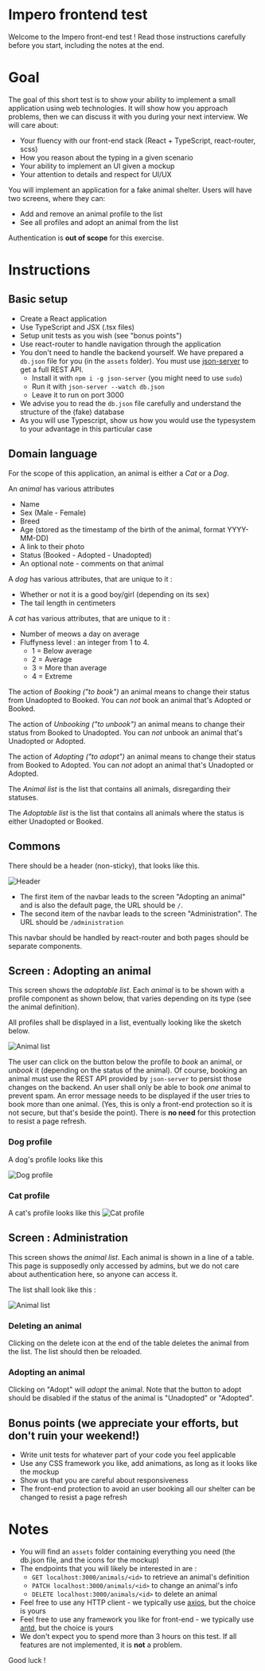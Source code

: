 # Impero frontend test

Welcome to the Impero front-end test !
Read those instructions carefully before you start, including the notes at the end. 

# Goal

The goal of this short test is to show your ability to implement a small application using web technologies. It will show how you approach problems, then we can discuss it with you during your next interview. We will care about:

* Your fluency with our front-end stack (React + TypeScript, react-router, scss)
* How you reason about the typing in a given scenario
* Your ability to implement an UI given a mockup
* Your attention to details and respect for UI/UX

You will implement an application for a fake animal shelter. Users will have two screens, where they can:

* Add and remove an animal profile to the list
* See all profiles and adopt an animal from the list

Authentication is **out of scope** for this exercise.

# Instructions

## Basic setup

* Create a React application
* Use TypeScript and JSX (.tsx files)
* Setup unit tests as you wish (see "bonus points")
* Use react-router to handle navigation through the application
* You don't need to handle the backend yourself. We have prepared a `db.json` file for you (in the `assets` folder). You must use [json-server](https://github.com/typicode/json-server) to get a full REST API.
    * Install it with `npm i -g json-server` (you might need to use `sudo`)
    * Run it with `json-server --watch db.json`
    * Leave it to run on port 3000
* We advise you to read the `db.json` file carefully and understand the structure of the (fake) database
* As you will use Typescript, show us how you would use the typesystem to your advantage in this particular case

## Domain language

For the scope of this application, an animal is either a *Cat* or a *Dog*.

An *animal* has various attributes
* Name
* Sex (Male - Female)
* Breed
* Age (stored as the timestamp of the birth of the animal, format YYYY-MM-DD)
* A link to their photo
* Status (Booked - Adopted - Unadopted)
* An optional note - comments on that animal

A *dog* has various attributes, that are unique to it :
* Whether or not it is a good boy/girl (depending on its sex)
* The tail length in centimeters

A *cat* has various attributes, that are unique to it :
* Number of meows a day on average
* Fluffyness level : an integer from 1 to 4.
    * 1 = Below average
    * 2 = Average
    * 3 = More than average
    * 4 = Extreme

The action of *Booking ("to book")* an animal means to change their status from Unadopted to Booked. You can *not* book an animal that's Adopted or Booked.

The action of *Unbooking ("to unbook")* an animal means to change their status from Booked to Unadopted. You can *not* unbook an animal that's Unadopted or Adopted.

The action of *Adopting ("to adopt")* an animal means to change their status from Booked to Adopted. You can *not* adopt an animal that's Unadopted or Adopted.

The *Animal list* is the list that contains all animals, disregarding their statuses.

The *Adoptable list* is the list that contains all animals where the status is either Unadopted or Booked.

## Commons

There should be a header (non-sticky), that looks like this.

![Header](img/Header.png)

* The first item of the navbar leads to the screen "Adopting an animal" and is also the default page, the URL should be `/`. 
* The second item of the navbar leads to the screen "Administration". The URL should be `/administration`

This navbar should be handled by react-router and both pages should be separate components.

## Screen : Adopting an animal

This screen shows the *adoptable list*. Each *animal* is to be shown with a profile component as shown below, that varies depending on its type (see the animal definition).

All profiles shall be displayed in a list, eventually looking like the sketch below.

![Animal list](img/AdoptAnAnimalScreenshot.png)

The user can click on the button below the profile to *book* an animal, or *unbook* it (depending on the status of the animal). Of course, booking an animal must use the REST API provided by `json-server` to persist those changes on the backend. An user shall only be able to book *one* animal to prevent spam. An error message needs to be displayed if the user tries to book more than one animal. (Yes, this is only a front-end protection so it is not secure, but that's beside the point). There is **no need** for this protection to resist a page refresh.

### Dog profile

A dog's profile looks like this

![Dog profile](img/DogProfile.png)

### Cat profile

A cat's profile looks like this
![Cat profile](img/CatProfile.png)

## Screen : Administration

This screen shows the *animal list*. Each animal is shown in a line of a table. This page is supposedly only accessed by admins, but we do not care about authentication here, so anyone can access it.

The list shall look like this :

![Animal list](img/AdminListScreenshot.png)

### Deleting an animal

Clicking on the delete icon at the end of the table deletes the animal from the list. The list should then be reloaded.

### Adopting an animal

Clicking on "Adopt" will *adopt* the animal. 
Note that the button to adopt should be disabled if the status of the animal is "Unadopted" or "Adopted".  

## Bonus points (we appreciate your efforts, but don't ruin your weekend!)

* Write unit tests for whatever part of your code you feel applicable
* Use any CSS framework you like, add animations, as long as it looks like the mockup
* Show us that you are careful about responsiveness
* The front-end protection to avoid an user booking all our shelter can be changed to resist a page refresh

# Notes

* You will find an `assets` folder containing everything you need (the db.json file, and the icons for the mockup)
* The endpoints that you will likely be interested in are : 
    * `GET localhost:3000/animals/<id>` to retrieve an animal's definition
    * `PATCH localhost:3000/animals/<id>` to change an animal's info 
    * `DELETE localhost:3000/animals/<id>` to delete an animal
* Feel free to use any HTTP client - we typically use [axios](https://github.com/axios/axios), but the choice is yours
* Feel free to use any framework you like for front-end - we typically use [antd](https://github.com/ant-design/ant-design), but the choice is yours
* We don't expect you to spend more than 3 hours on this test. If all features are not implemented, it is **not** a problem.

Good luck !
